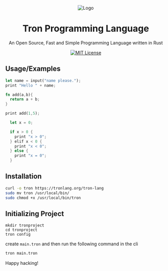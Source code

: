 <div align="center">

![Logo](https://tronlang.org/tron.svg)

</div>

<div align="center">

# Tron Programming Language

An Open Source, Fast and Simple Programming Language written in Rust

[![MIT License](https://img.shields.io/badge/License-MIT-green.svg)](https://choosealicense.com/licenses/mit/)

</div>

## Usage/Examples

```rust
let name = input("name please.");
print "Hello " + name;
```

```rust
fn add(a,b){
  return a + b;
}

print add(1,5);
```

```rs
  let x = 0;

  if x > 0 {
    print "x > 0";
  } elif x < 0 {
    print "x < 0";
  } else {
    print "x = 0";
  }

```

## Installation

```bash
curl -o tron https://tronlang.org/tron-lang
sudo mv tron /usr/local/bin/
sudo chmod +x /usr/local/bin/tron
```


## Initializing Project
```
mkdir tronproject
cd tronproject
tron config
```

create `main.tron` and then run the following command in the cli

```bash
tron main.tron
```

Happy hacking!